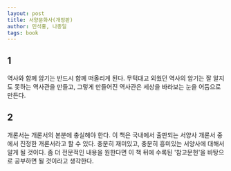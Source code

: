 ```yaml
---
layout: post
title: 서양문화사(개정판)
author: 민석홍, 나종일
tags: book
---
```


## 1
역사와 함께 암기는 반드시 함께 떠올리게 된다. 무턱대고 외웠던 역사의 암기는 잘 알지도 못하는 역사관을 만들고, 그렇게 만들어진 역사관은 세상을 바라보는 눈을 어둠으로 만든다.

## 2
개론서는 개론서의 본분에 충실해야 한다. 이 책은 국내에서 출판되는 서양사 개론서 중에서 진정한 개론서라고 할 수 있다. 충분히 재미있고, 충분히 흥미있는 서양사에 대해서 알게 될 것이다. 좀 더 전문적인 내용을 원한다면 이 책 뒤에 수록된 '참고문헌'을 바탕으로 공부하면 될 것이라고 생각한다.
 